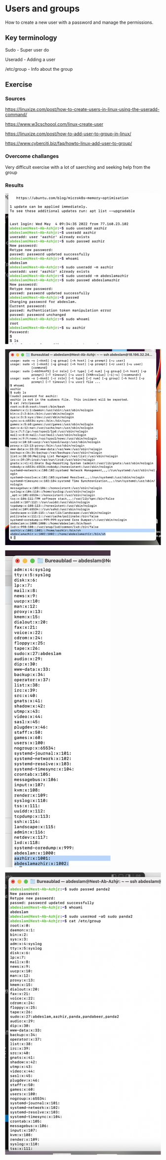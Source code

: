 # Users and groups

How to create a new user with a password and manage the permissions.

## Key terminology

Sudo - Super user do

Useradd - Adding a user

/etc/group - Info about the group


## Exercise
### Sources
https://linuxize.com/post/how-to-create-users-in-linux-using-the-useradd-command/

https://www.w3cschoool.com/linux-create-user

https://linuxize.com/post/how-to-add-user-to-group-in-linux/

https://www.cyberciti.biz/faq/howto-linux-add-user-to-group/


### Overcome challanges

Very difficult exercise with a lot of saerching and seeking help from the group

### Results
![screenshot](../00_includes/linux4.png)

![screenshot](../00_includes/linux44.png)

![screenshot](../00_includes/linux444.png)

![screenshot](../00_includes/linux4444.png)